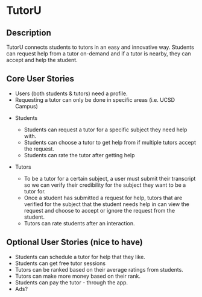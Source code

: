 # TutorU

## Description
TutorU connects students to tutors in an easy and innovative way. Students can request help from a tutor on-demand and if a tutor is nearby, they can accept and help the student.

## Core User Stories
* Users (both students & tutors) need a profile.
* Requesting a tutor can only be done in specific areas (i.e. UCSD Campus)

- Students
  * Students can request a tutor for a specific subject they need help with.
  * Students can choose a tutor to get help from if multiple tutors accept the request.
  * Students can rate the tutor after getting help

- Tutors
  * To be a tutor for a certain subject, a user must submit their transcript so we can verify their credibility for the subject they want to be a tutor for.
  * Once a student has submitted a request for help, tutors that are verified for the subject that the student needs help in can view the request and choose to accept or ignore the request from the student.
  * Tutors can rate students after an interaction.

## Optional User Stories (nice to have)
* Students can schedule a tutor for help that they like.
* Students can get free tutor sessions
* Tutors can be ranked based on their average ratings from students.
* Tutors can make more money based on their rank.
* Students can pay the tutor - through the app.
* Ads?
